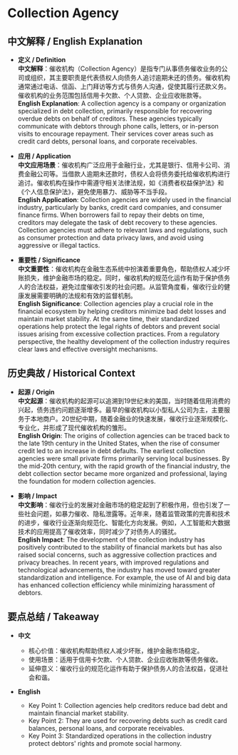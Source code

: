 # Collection Agency

## 中文解释 / English Explanation

* **定义 / Definition**  
  **中文解释**：催收机构（Collection Agency）是指专门从事债务催收业务的公司或组织，其主要职责是代表债权人向债务人追讨逾期未还的债务。催收机构通常通过电话、信函、上门拜访等方式与债务人沟通，促使其履行还款义务。催收机构的业务范围包括信用卡欠款、个人贷款、企业应收账款等。  
  **English Explanation**: A collection agency is a company or organization specialized in debt collection, primarily responsible for recovering overdue debts on behalf of creditors. These agencies typically communicate with debtors through phone calls, letters, or in-person visits to encourage repayment. Their services cover areas such as credit card debts, personal loans, and corporate receivables.

* **应用 / Application**  
  **中文应用场景**：催收机构广泛应用于金融行业，尤其是银行、信用卡公司、消费金融公司等。当借款人逾期未还款时，债权人会将债务委托给催收机构进行追讨。催收机构在操作中需遵守相关法律法规，如《消费者权益保护法》和《个人信息保护法》，避免使用暴力、威胁等不当手段。  
  **English Application**: Collection agencies are widely used in the financial industry, particularly by banks, credit card companies, and consumer finance firms. When borrowers fail to repay their debts on time, creditors may delegate the task of debt recovery to these agencies. Collection agencies must adhere to relevant laws and regulations, such as consumer protection and data privacy laws, and avoid using aggressive or illegal tactics.

* **重要性 / Significance**  
  **中文重要性**：催收机构在金融生态系统中扮演着重要角色，帮助债权人减少坏账损失，维护金融市场的稳定。同时，催收机构的规范化运作有助于保护债务人的合法权益，避免过度催收引发的社会问题。从监管角度看，催收行业的健康发展需要明确的法规和有效的监督机制。  
  **English Significance**: Collection agencies play a crucial role in the financial ecosystem by helping creditors minimize bad debt losses and maintain market stability. At the same time, their standardized operations help protect the legal rights of debtors and prevent social issues arising from excessive collection practices. From a regulatory perspective, the healthy development of the collection industry requires clear laws and effective oversight mechanisms.

## 历史典故 / Historical Context

* **起源 / Origin**  
  **中文起源**：催收机构的起源可以追溯到19世纪末的美国，当时随着信用消费的兴起，债务违约问题逐渐增多。最早的催收机构以小型私人公司为主，主要服务于本地商户。20世纪中期，随着金融业的快速发展，催收行业逐渐规模化、专业化，并形成了现代催收机构的雏形。  
  **English Origin**: The origins of collection agencies can be traced back to the late 19th century in the United States, when the rise of consumer credit led to an increase in debt defaults. The earliest collection agencies were small private firms primarily serving local businesses. By the mid-20th century, with the rapid growth of the financial industry, the debt collection sector became more organized and professional, laying the foundation for modern collection agencies.

* **影响 / Impact**  
  **中文影响**：催收行业的发展对金融市场的稳定起到了积极作用，但也引发了一些社会问题，如暴力催收、隐私泄露等。近年来，随着监管政策的完善和技术的进步，催收行业逐渐向规范化、智能化方向发展。例如，人工智能和大数据技术的应用提高了催收效率，同时减少了对债务人的骚扰。  
  **English Impact**: The development of the collection industry has positively contributed to the stability of financial markets but has also raised social concerns, such as aggressive collection practices and privacy breaches. In recent years, with improved regulations and technological advancements, the industry has moved toward greater standardization and intelligence. For example, the use of AI and big data has enhanced collection efficiency while minimizing harassment of debtors.

## 要点总结 / Takeaway

* **中文**  
  - 核心价值：催收机构帮助债权人减少坏账，维护金融市场稳定。  
  - 使用场景：适用于信用卡欠款、个人贷款、企业应收账款等债务催收。  
  - 延伸意义：催收行业的规范化运作有助于保护债务人的合法权益，促进社会和谐。

* **English**  
  - Key Point 1: Collection agencies help creditors reduce bad debt and maintain financial market stability.  
  - Key Point 2: They are used for recovering debts such as credit card balances, personal loans, and corporate receivables.  
  - Key Point 3: Standardized operations in the collection industry protect debtors' rights and promote social harmony.